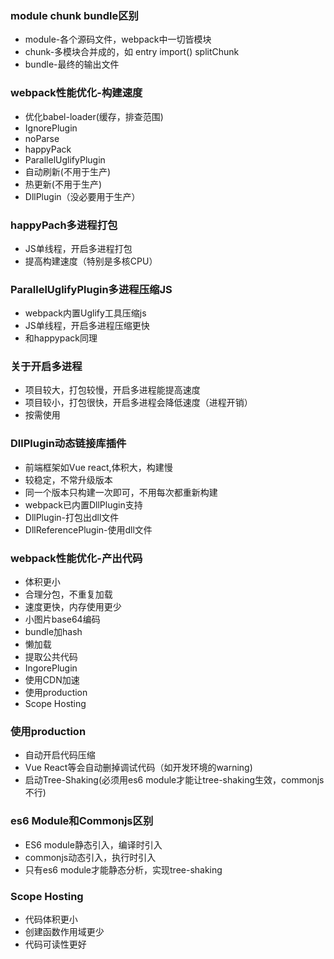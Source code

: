 ### module chunk bundle区别
* module-各个源码文件，webpack中一切皆模块
* chunk-多模块合并成的，如 entry import() splitChunk
* bundle-最终的输出文件
  
### webpack性能优化-构建速度
* 优化babel-loader(缓存，排查范围)
* IgnorePlugin
* noParse
* happyPack
* ParallelUglifyPlugin
* 自动刷新(不用于生产)
* 热更新(不用于生产)
* DllPlugin（没必要用于生产）

### happyPach多进程打包
* JS单线程，开启多进程打包
* 提高构建速度（特别是多核CPU）

### ParallelUglifyPlugin多进程压缩JS
* webpack内置Uglify工具压缩js
* JS单线程，开启多进程压缩更快
* 和happypack同理

### 关于开启多进程
* 项目较大，打包较慢，开启多进程能提高速度
* 项目较小，打包很快，开启多进程会降低速度（进程开销）
* 按需使用
  
### DllPlugin动态链接库插件
* 前端框架如Vue react,体积大，构建慢
* 较稳定，不常升级版本
* 同一个版本只构建一次即可，不用每次都重新构建
* webpack已内置DllPlugin支持
* DllPlugin-打包出dll文件
* DllReferencePlugin-使用dll文件

### webpack性能优化-产出代码
* 体积更小
* 合理分包，不重复加载
* 速度更快，内存使用更少
* 小图片base64编码
* bundle加hash
* 懒加载
* 提取公共代码
* IngorePlugin
* 使用CDN加速
* 使用production
* Scope Hosting

### 使用production
* 自动开启代码压缩
* Vue React等会自动删掉调试代码（如开发环境的warning)
* 启动Tree-Shaking(必须用es6 module才能让tree-shaking生效，commonjs不行)

### es6 Module和Commonjs区别
* ES6 module静态引入，编译时引入
* commonjs动态引入，执行时引入
* 只有es6 module才能静态分析，实现tree-shaking

### Scope Hosting
* 代码体积更小
* 创建函数作用域更少
* 代码可读性更好
